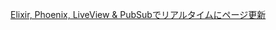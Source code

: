 [Elixir, Phoenix, LiveView & PubSubでリアルタイムにページ更新](https://qiita.com/mnishiguchi/items/b528dccde6c531206eb9)

